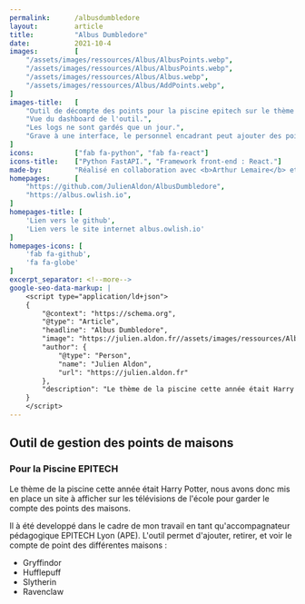 ```yaml
---
permalink:      /albusdumbledore
layout:         article
title:          "Albus Dumbledore"
date:           2021-10-4
images:         [
    "/assets/images/ressources/Albus/AlbusPoints.webp",
    "/assets/images/ressources/Albus/AlbusPoints.webp",
    "/assets/images/ressources/Albus/Albus.webp",
    "/assets/images/ressources/Albus/AddPoints.webp",
]
images-title:   [
    "Outil de décompte des points pour la piscine epitech sur le thème Harry potter : Albus dumbledore.",
    "Vue du dashboard de l'outil.",
    "Les logs ne sont gardés que un jour.",
    "Grave à une interface, le personnel encadrant peut ajouter des points."
]
icons:          ["fab fa-python", "fab fa-react"]
icons-title:    ["Python FastAPI.", "Framework front-end : React."]
made-by:        "Réalisé en collaboration avec <b>Arthur Lemaire</b> et <b>Neil Cecchini</b> pour le frontend et la maquette. API Réalisée par <a href='https://github.com/JulienAldon'><b>Julien Aldon</b></a>."
homepages:      [
    "https://github.com/JulienAldon/AlbusDumbledore",
    "https://albus.owlish.io",
]
homepages-title: [
    'Lien vers le github',
    'Lien vers le site internet albus.owlish.io'
]
homepages-icons: [
    'fab fa-github',
    'fa fa-globe'
]
excerpt_separator: <!--more-->
google-seo-data-markup: |
    <script type="application/ld+json">
    {
        "@context": "https://schema.org",
        "@type": "Article",
        "headline": "Albus Dumbledore",
        "image": "https://julien.aldon.fr//assets/images/ressources/Albus/Albus.webp",
        "author": {
            "@type": "Person",
            "name": "Julien Aldon",
            "url": "https://julien.aldon.fr"
        },
        "description": "Le thème de la piscine cette année était Harry Potter, nous avons donc mis en place un site à afficher sur les télévisions de l'école pour garder le compte des points des maisons."
    }
    </script>
---
```

## Outil de gestion des points de maisons
### Pour la Piscine EPITECH
Le thème de la piscine cette année était Harry Potter, nous avons donc mis en place un site à afficher sur les télévisions de l'école pour garder le compte des points des maisons.
<!--more-->
Il à été developpé dans le cadre de mon travail en tant qu'accompagnateur pédagogique EPITECH Lyon (APE).
L'outil permet d'ajouter, retirer, et voir le compte de point des différentes maisons :
- Gryffindor
- Hufflepuff
- Slytherin
- Ravenclaw
